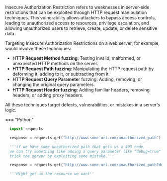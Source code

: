 Insecure Authorization Restriction refers to weaknesses in server-side restrictions that can be exploited through HTTP request manipulation techniques. This vulnerability allows attackers to bypass access controls, leading to unauthorized access to resources, privilege escalation, and allowing unauthorized users to retrieve, create, update, or delete sensitive data.

Targeting Insecure Authorization Restrictions on a web server, for example, would involve these techniques:

   * **HTTP Request Method fuzzing**: Testing invalid, malformed, or unexpected HTTP methods on the server.
   * **HTTP Request Path fuzzing**: Manipulating the HTTP request path by deforming it, adding to it, or subtracting from it.
   * **HTTP Request Query Paramete**r fuzzing: Adding, removing, or changing the original query parameters.
   * **HTTP Request Header fuzzing**: Adding familiar headers, removing headers, or adding proxy headers.

All these techniques target defects, vulnerabilities, or mistakes in a server's logic.

=== "Python"
  ```python
    import requests

    response = requests.get("http://www.some-url.com/unauthorized_path")

    '''if we have some unauthorized path that gets us a 403 code,
    we can try something like adding a query parameter like "debug=true" to see if we can
    trick the server by exploiting some mistake.'''

    response = requests.get("http://www.some-url.com/unauthorized_path?debug=true")

    '''Might get us the resource we want''